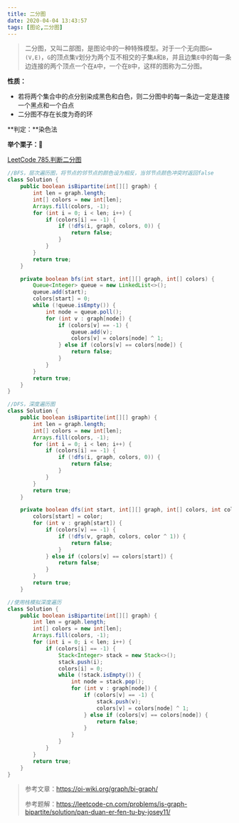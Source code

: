 ```yaml
---
title: 二分图
date: 2020-04-04 13:43:57
tags: [图论,二分图]
---
```


> 二分图，又叫二部图，是图论中的一种特殊模型。对于一个无向图`G=(V,E)`，`G`的顶点集`V`划分为两个互不相交的子集`A`和`B`，并且边集`E`中的每一条边连接的两个顶点一个在`A`中，一个在`B`中，这样的图称为二分图。

<!-- more -->

**性质：**

- 若将两个集合中的点分别染成黑色和白色，则二分图中的每一条边一定是连接一个黑点和一个白点
- 二分图不存在长度为奇的环

**判定：**染色法

**举个栗子：🌰**

[LeetCode 785.判断二分图](https://leetcode-cn.com/problems/is-graph-bipartite/)

```java
//BFS，层次遍历图，将节点的邻节点的颜色设为相反，当邻节点颜色冲突时返回false
class Solution {
	public boolean isBipartite(int[][] graph) {
		int len = graph.length;
		int[] colors = new int[len];
		Arrays.fill(colors, -1);
		for (int i = 0; i < len; i++) {
			if (colors[i] == -1) {
				if (!dfs(i, graph, colors, 0)) {
					return false;
				}
			}
		}
		return true;
	}

	private boolean bfs(int start, int[][] graph, int[] colors) {
		Queue<Integer> queue = new LinkedList<>();
		queue.add(start);
		colors[start] = 0;
		while (!queue.isEmpty()) {
			int node = queue.poll();
			for (int v : graph[node]) {
				if (colors[v] == -1) {
					queue.add(v);
					colors[v] = colors[node] ^ 1;
				} else if (colors[v] == colors[node]) {
					return false;
				}
			}
		}
		return true;
	}
}

//DFS，深度遍历图
class Solution {
	public boolean isBipartite(int[][] graph) {
		int len = graph.length;
		int[] colors = new int[len];
		Arrays.fill(colors, -1);
		for (int i = 0; i < len; i++) {
			if (colors[i] == -1) {
				if (!dfs(i, graph, colors, 0)) {
					return false;
				}
			}
		}
		return true;
	}

	private boolean dfs(int start, int[][] graph, int[] colors, int color) {
		colors[start] = color;
		for (int v : graph[start]) {
			if (colors[v] == -1) {
				if (!dfs(v, graph, colors, color ^ 1)) {
					return false;
				}
			} else if (colors[v] == colors[start]) {
				return false;
			}
		}
		return true;
	}

//使用栈模拟深度遍历
class Solution {
	public boolean isBipartite(int[][] graph) {
		int len = graph.length;
		int[] colors = new int[len];
		Arrays.fill(colors, -1);
		for (int i = 0; i < len; i++) {
			if (colors[i] == -1) {
				Stack<Integer> stack = new Stack<>();
				stack.push(i);
				colors[i] = 0;
				while (!stack.isEmpty()) {
					int node = stack.pop();
					for (int v : graph[node]) {
						if (colors[v] == -1) {
							stack.push(v);
							colors[v] = colors[node] ^ 1;
						} else if (colors[v] == colors[node]) {
							return false;
						}
					}
				}
			}
		}
		return true;
	}
}
```





> 参考文章：https://oi-wiki.org/graph/bi-graph/
>
> 参考题解：https://leetcode-cn.com/problems/is-graph-bipartite/solution/pan-duan-er-fen-tu-by-josey11/





